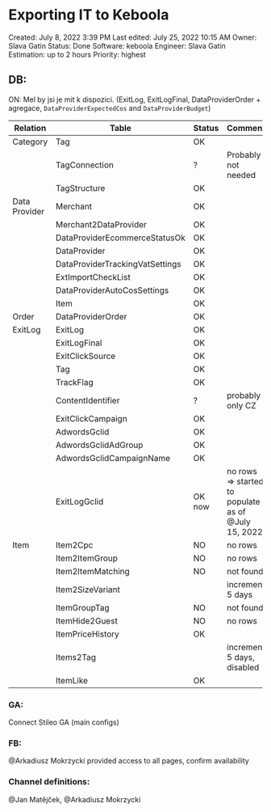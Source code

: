 # Exporting IT to Keboola

Created: July 8, 2022 3:39 PM
Last edited: July 25, 2022 10:15 AM
Owner: Slava Gatin
Status: Done
Software: keboola
Engineer: Slava Gatin
Estimation: up to 2 hours
Priority: highest

## DB:

ON: Mel by jsi je mit k dispozici. (ExitLog, ExitLogFinal, DataProviderOrder + agregace, `DataProviderExpectedCos` and `DataProviderBudget`)

| Relation | Table | Status | Comment |
| --- | --- | --- | --- |
| Category | Tag | OK |  |
|  | TagConnection | ? | Probably not needed |
|  | TagStructure | OK |  |
| Data Provider | Merchant | OK |  |
|  | Merchant2DataProvider | OK |  |
|  | DataProviderEcommerceStatusOk | OK |  |
|  | DataProvider | OK |  |
|  | DataProviderTrackingVatSettings | OK |  |
|  | ExtImportCheckList | OK |  |
|  | DataProviderAutoCosSettings | OK |  |
|  | Item | OK |  |
| Order | DataProviderOrder | OK |  |
| ExitLog | ExitLog | OK |  |
|  | ExitLogFinal | OK |  |
|  | ExitClickSource | OK |  |
|  | Tag | OK |  |
|  | TrackFlag | OK |  |
|  | ContentIdentifier | ? | probably only CZ |
|  | ExitClickCampaign | OK |  |
|  | AdwordsGclid | OK |  |
|  | AdwordsGclidAdGroup | OK |  |
|  | AdwordsGclidCampaignName | OK |  |
|  | ExitLogGclid | OK now | no rows ⇒ started to populate as of @July 15, 2022  |
| Item | Item2Cpc | NO | no rows |
|  | Item2ItemGroup | NO | no rows |
|  | Item2ItemMatching | NO | not found |
|  | Item2SizeVariant |  | increment 5 days |
|  | ItemGroupTag | NO | not found |
|  | ItemHide2Guest | NO | no rows |
|  | ItemPriceHistory | OK |  |
|  | Items2Tag |  | increment 5 days, disabled |
|  | ItemLike | OK |  |

### GA:

Connect Stileo GA (main configs)

### FB:

@Arkadiusz Mokrzycki provided access to all pages, confirm availability

### Channel definitions:

@Jan Matějček, @Arkadiusz Mokrzycki